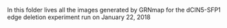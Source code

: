 In this folder lives all the images generated by GRNmap for the dCIN5-SFP1 edge deletion experiment run on January 22, 2018
